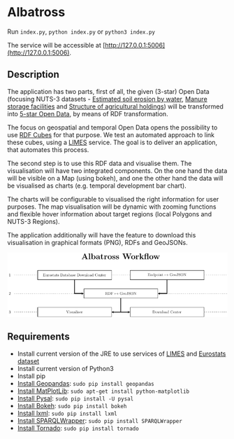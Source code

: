 # Albatross

Run `index.py`, `python index.py` or `python3 index.py`

The service will be accessible at [http://127.0.0.1:5006](http://127.0.0.1:5006).

## Description

The application has two parts, first of all, the given (3-star) Open Data (focusing NUTS-3 datasets - [Estimated soil erosion by water](aei_pr_soiler), [Manure storage facilities](aei_fm_ms) and [Structure of agricultural holdings](ef_r_nuts)) will be transformed into [5-star Open Data](http://5stardata.info/en/), by means of RDF transformation.

The focus on geospatial and temporal Open Data opens the possibility to use [RDF Cubes](https://www.w3.org/TR/vocab-data-cube/) for that purpose. We test an automated approach to link these cubes, using a [LIMES](https://github.com/dice-group/LIMES) service. The goal is to deliver an application, that automates this process.

The second step is to use this RDF data and visualise them. The visualisation will have two integrated components. On the one hand the data will be visible on a Map (using bokeh), and one the other hand the data will be visualised as charts (e.g. temporal development bar chart).

The charts will be configurable to visualised the right information for user purposes. The map visualisation will be dynamic with zooming functions and flexible hover information about target regions (local Polygons and NUTS-3 Regions).

The application additionally will have the feature to download this visualisation in graphical formats (PNG), RDFs and GeoJSONs.

![Workflow](docs/workflow.png)


## Requirements

- Install current version of the JRE to use services of [LIMES](https://github.com/dice-group/LIMES) and [Eurostats dataset](https://github.com/linked-statistics/eurostat)
- Install current version of Python3
- Install pip
- [Install Geopandas](http://geopandas.org/): `sudo pip install geopandas`
- [Install MatPlotLib](https://matplotlib.org/): `sudo apt-get install python-matplotlib`
- [Install Pysal](http://pysal.readthedocs.io/en/latest/index.html): `sudo pip install -U pysal`
- [Install Bokeh](https://bokeh.pydata.org/en/latest/): `sudo pip install bokeh`
- [Install lxml](http://lxml.de/): `sudo pip install lxml`
- [Install SPARQLWrapper](https://rdflib.github.io/sparqlwrapper/): `sudo pip install SPARQLWrapper`
- [Install Tornado](http://www.tornadoweb.org/en/stable/): `sudo pip install tornado`



[aei_pr_soiler]: https://data.europa.eu/euodp/en/data/dataset/L3AfXzHroGVUIo1xzwJlw
[aei_fm_ms]: http://appsso.eurostat.ec.europa.eu/nui/show.do?dataset=aei_fm_ms&lang=en
[ef_r_nuts]: http://appsso.eurostat.ec.europa.eu/nui/show.do?dataset=ef_r_nuts&lang=de
